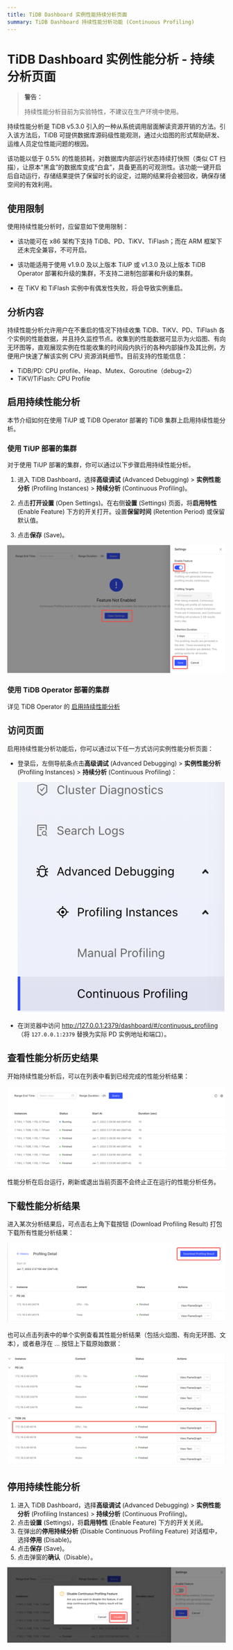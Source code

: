 ```yaml
---
title: TiDB Dashboard 实例性能持续分析页面
summary: TiDB Dashboard 持续性能分析功能 (Continuous Profiling)
---
```


# TiDB Dashboard 实例性能分析 - 持续分析页面

> **警告：**
>
> 持续性能分析目前为实验特性，不建议在生产环境中使用。

持续性能分析是 TiDB v5.3.0 引入的一种从系统调用层面解读资源开销的方法。引入该方法后，TiDB 可提供数据库源码级性能观测，通过火焰图的形式帮助研发、运维人员定位性能问题的根因。

该功能以低于 0.5% 的性能损耗，对数据库内部运行状态持续打快照（类似 CT 扫描），让原本“黑盒”的数据库变成“白盒”，具备更高的可观测性。该功能一键开启后自动运行，存储结果提供了保留时长的设定，过期的结果将会被回收，确保存储空间的有效利用。

## 使用限制

使用持续性能分析时，应留意如下使用限制：

- 该功能可在 x86 架构下支持 TiDB、PD、TiKV、TiFlash；而在 ARM 框架下还未完全兼容，不可开启。

- 该功能适用于使用 v1.9.0 及以上版本 TiUP 或 v1.3.0 及以上版本 TiDB Operator 部署和升级的集群，不支持二进制包部署和升级的集群。

- 在 TiKV 和 TiFlash 实例中有偶发性失败，将会导致实例重启。

## 分析内容

持续性能分析允许用户在不重启的情况下持续收集 TiDB、TiKV、PD、TiFlash 各个实例的性能数据，并且持久监控节点。收集到的性能数据可显示为火焰图、有向无环图等，直观展现实例在性能收集的时间段内执行的各种内部操作及其比例，方便用户快速了解该实例 CPU 资源消耗细节。目前支持的性能信息：

- TiDB/PD: CPU profile、Heap、Mutex、Goroutine（debug=2）
- TiKV/TiFlash: CPU Profile

## 启用持续性能分析

本节介绍如何在使用 TiUP 或 TiDB Operator 部署的 TiDB 集群上启用持续性能分析。

### 使用 TiUP 部署的集群

对于使用 TiUP 部署的集群，你可以通过以下步骤启用持续性能分析。

1. 进入 TiDB Dashboard，选择**高级调试** (Advanced Debugging) > **实例性能分析** (Profiling Instances) > **持续分析** (Continuous Profiling)。

2. 点击**打开设置** (Open Settings)。在右侧**设置** (Settings) 页面，将**启用特性** (Enable Feature) 下方的开关打开。设置**保留时间** (Retention Period) 或保留默认值。

3. 点击**保存** (Save)。

![启用功能](/media/dashboard/dashboard-conprof-start.png)

### 使用 TiDB Operator 部署的集群

详见 TiDB Operator 的 [启用持续性能分析](https://docs.pingcap.com/zh/tidb-in-kubernetes/dev/access-dashboard#启用持续性能分析)

## 访问页面

启用持续性能分析功能后，你可以通过以下任一方式访问实例性能分析页面：

- 登录后，左侧导航条点击**高级调试** (Advanced Debugging) > **实例性能分析** (Profiling Instances) > **持续分析** (Continuous Profiling)：

  ![访问页面](/media/dashboard/dashboard-conprof-access.png)

- 在浏览器中访问 <http://127.0.0.1:2379/dashboard/#/continuous_profiling>（将 `127.0.0.1:2379` 替换为实际 PD 实例地址和端口）。

## 查看性能分析历史结果

开始持续性能分析后，可以在列表中看到已经完成的性能分析结果：

![历史结果](/media/dashboard/dashboard-conprof-history.png)

性能分析在后台运行，刷新或退出当前页面不会终止正在运行的性能分析任务。

## 下载性能分析结果

进入某次分析结果后，可点击右上角下载按钮 (Download Profiling Result) 打包下载所有性能分析结果：

![下载某次分析结果](/media/dashboard/dashboard-conprof-download.png)

也可以点击列表中的单个实例查看其性能分析结果（包括火焰图、有向无环图、文本），或者悬浮在 ... 按钮上下载原始数据：

![查看单个实例分析结果](/media/dashboard/dashboard-conprof-single.png)

## 停用持续性能分析

1. 进入 TiDB Dashboard，选择**高级调试** (Advanced Debugging) > **实例性能分析** (Profiling Instances) > **持续分析** (Continuous Profiling)。
2. 点击**设置** (Settings)，将**启用特性** (Enable Feature) 下方的开关关闭。
3. 在弹出的**停用持续分析** (Disable Continuous Profiling Feature) 对话框中，选择**停用** (Disable)。
4. 点击**保存** (Save)。
5. 点击弹窗的**确认**（Disable）。

![停用功能](/media/dashboard/dashboard-conprof-stop.png)

